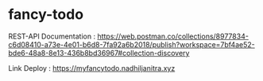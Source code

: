 # fancy-todo

REST-API Documentation : 
https://web.postman.co/collections/8977834-c6d08410-a73e-4e01-b6d8-7fa92a6b2018/publish?workspace=7bf4ae52-bde6-48a8-8e13-436b8bd36967#collection-discovery

Link Deploy :
https://myfancytodo.nadhiljanitra.xyz
